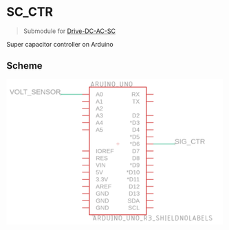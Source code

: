 # SC_CTR
> Submodule for [Drive-DC-AC-SC](https://github.com/Damianoo00/Drive-DC-AC-SC)

Super capacitor controller on Arduino

## Scheme
![SC_CTR scheme](https://github.com/Damianoo00/Drive-DC-AC-SC/blob/ALL/schemes/SC_CTR_SH.png?raw=true)